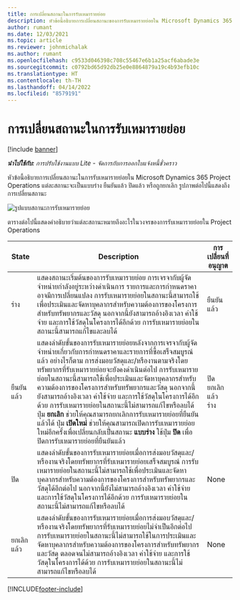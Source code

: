 ```yaml
---
title: การเปลี่ยนสถานะในการรับเหมารายย่อย
description: หัวข้อนี้อธิบายการเปลี่ยนสถานะของการรับเหมารายย่อยใน Microsoft Dynamics 365 Project Operations เมื่อมีการสร้าง ดำเนินการ และปิดการรับเหมารายย่อย
author: rumant
ms.date: 12/03/2021
ms.topic: article
ms.reviewer: johnmichalak
ms.author: rumant
ms.openlocfilehash: c9533d046398c708c55467e6b1a25acf6abade3e
ms.sourcegitcommit: c0792bd65d92db25e0e8864879a19c4b93efb10c
ms.translationtype: HT
ms.contentlocale: th-TH
ms.lasthandoff: 04/14/2022
ms.locfileid: "8579191"
---
```

# <a name="state-transitions-on-a-subcontract"></a>การเปลี่ยนสถานะในการรับเหมารายย่อย 

[!include [banner](../../includes/dataverse-preview.md)]

_**นำไปใช้กับ:** การปรับใช้งานแบบ Lite - จัดการกับการออกใบแจ้งหนี้ชั่วคราว_

หัวข้อนี้อธิบายการเปลี่ยนสถานะในการรับเหมารายย่อยใน Microsoft Dynamics 365 Project Operations แต่ละสถานะจะเป็นแบบร่าง ยืนยันแล้ว ปิดแล้ว หรือถูกยกเลิก รูปภาพต่อไปนี้แสดงถึงการเปลี่ยนสถานะ

![รูปแบบสถานะการรับเหมารายย่อย](../media/SubconStates.png)  

ตารางต่อไปนี้แสดงคำอธิบายว่าแต่ละสถานะหมายถึงอะไรในวงจรของการรับเหมารายย่อยใน Project Operations

| State | Description | การเปลี่ยนที่อนุญาต |
| --- | --- | --- |
| ร่าง | แสดงสถานะเริ่มต้นของการรับเหมารายย่อย การเจรจากับผู้จัดจำหน่ายกำลังอยู่ระหว่างดำเนินการ รายการและการกำหนดราคาอาจมีการเปลี่ยนแปลง การรับเหมารายย่อยในสถานะนี้สามารถใช้เพื่อประเมินและจัดหาบุคลากรสำหรับความต้องการของโครงการสำหรับทรัพยากรและวัสดุ นอกจากนี้ยังสามารถอ้างอิงเวลา ค่าใช้จ่าย และการใช้วัสดุในโครงการได้อีกด้วย การรับเหมารายย่อยในสถานะนี้สามารถแก้ไขและลบได้ | ยืนยันแล้ว |
| ยืนยันแล้ว | แสดงลำดับขั้นของการรับเหมารายย่อยหลังจากการเจรจากับผู้จัดจำหน่ายเกี่ยวกับการกำหนดราคาและรายการที่ซื้อเสร็จสมบูรณ์แล้ว อย่างไรก็ตาม การส่งมอบวัสดุและ/หรืองานตามจริงโดยทรัพยากรที่รับเหมารายย่อยจะยังคงดำเนินต่อไป การรับเหมารายย่อยในสถานะนี้สามารถใช้เพื่อประเมินและจัดหาบุคลากรสำหรับความต้องการของโครงการสำหรับทรัพยากรและวัสดุ นอกจากนี้ยังสามารถอ้างอิงเวลา ค่าใช้จ่าย และการใช้วัสดุในโครงการได้อีกด้วย การรับเหมารายย่อยในสถานะนี้ไม่สามารถแก้ไขหรือลบได้ ปุ่ม **ยกเลิก** ช่วยให้คุณสามารถยกเลิกการรับเหมารายย่อยที่ยืนยันแล้วได้ ปุ่ม **เปิดใหม่** ช่วยให้คุณสามารถเปิดการรับเหมารายย่อยใหม่อีกครั้งเพื่อเปลี่ยนกลับเป็นสถานะ **แบบร่าง** ใช้ปุ่ม **ปิด** เพื่อปิดการรับเหมารายย่อยที่ยืนยันแล้ว | ปิด <br> ยกเลิกแล้ว <br> ร่าง |
| ปิด | แสดงลำดับขั้นของการรับเหมารายย่อยเมื่อการส่งมอบวัสดุและ/หรืองานจริงโดยทรัพยากรที่รับเหมารายย่อยเสร็จสมบูรณ์ การรับเหมารายย่อยในสถานะนี้ไม่สามารถใช้เพื่อประเมินและจัดหาบุคลากรสำหรับความต้องการของโครงการสำหรับทรัพยากรและวัสดุได้อีกต่อไป นอกจากนี้ยังไม่สามารถอ้างอิงเวลา ค่าใช้จ่าย และการใช้วัสดุในโครงการได้อีกด้วย การรับเหมารายย่อยในสถานะนี้ไม่สามารถแก้ไขหรือลบได้ | None |
| ยกเลิกแล้ว | แสดงลำดับขั้นของการรับเหมารายย่อยเมื่อการส่งมอบวัสดุและ/หรืองานจริงโดยทรัพยากรที่รับเหมารายย่อยไม่จำเป็นอีกต่อไป การรับเหมารายย่อยในสถานะนี้ไม่สามารถใช้ในการประเมินและจัดหาบุคลากรสำหรับความต้องการของโครงการสำหรับทรัพยากรและวัสดุ ตลอดจนไม่สามารถอ้างอิงเวลา ค่าใช้จ่าย และการใช้วัสดุในโครงการได้ด้วย การรับเหมารายย่อยในสถานะนี้ไม่สามารถแก้ไขหรือลบได้ | None |


[!INCLUDE[footer-include](../../includes/footer-banner.md)]
